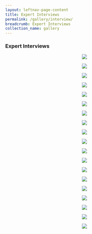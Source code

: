 ```yaml
---
layout: leftnav-page-content
title: Expert Interviews
permalink: /gallery/interview/
breadcrumb: Expert Interviews
collection_name: gallery
---
```


### **Expert Interviews**

<p align="center">
  <img src="/images/interviews/Expert Interview Group 1.JPG">
</p>
<p align="center">
  <img src="/images/interviews/Expert Interview Group 2.JPG">
</p>
<p align="center">
  <img src="/images/interviews/Expert Interview Group 4.JPG">
</p>
<p align="center">
  <img src="/images/interviews/Expert Interview Group 5.JPG">
</p>
<p align="center">
  <img src="/images/interviews/Expert Interview Group 7.JPG">
</p>
<p align="center">
  <img src="/images/interviews/Expert Interview Group 9.JPG">
</p>
<p align="center">
  <img src="/images/interviews/Expert Interview Group 10.JPG">
</p>
<p align="center">
  <img src="/images/interviews/Expert Interview Group 10a.JPG">
</p>
<p align="center">
  <img src="/images/interviews/Expert Interview Group 11.JPG">
</p>
<p align="center">
  <img src="/images/interviews/Expert Interview Group 13.JPG">
</p>
<p align="center">
  <img src="/images/interviews/Expert Interview Group 14.JPG">
</p>
<p align="center">
  <img src="/images/interviews/Expert Interview Group 16.JPG">
</p>
<p align="center">
  <img src="/images/interviews/Expert Interview Group 16a.JPG">
</p>
<p align="center">
  <img src="/images/interviews/Expert Interview Group 18.JPG">
</p>
<p align="center">
  <img src="/images/interviews/Expert Interview Group 18a.JPG">
</p>
<p align="center">
  <img src="/images/interviews/Expert Interview Group 19.JPG">
</p>
<p align="center">
  <img src="/images/interviews/Expert Interview Group 20.JPG">
</p>
<p align="center">
  <img src="/images/interviews/Expert Interview Group 21.JPG">
</p>
<p align="center">
  <img src="/images/interviews/Expert Interview Group 22.JPG">
</p>
